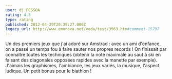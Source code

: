 ```yaml
---
user: dj.PESSOA
rating: 4.5
type: rating
published: 2012-04-29T20:39:27.000Z
legacy_url: http://www.emunova.net/veda/test/3963.htm#comment-15797
---
```

Un des premiers jeux que j'ai adoré sur Amstrad :
avec un ami d'enfance, on a passé un temps fou à faire sauter nos propres records ! On finissait par connaître toutes les techniques (obtenir la note maximale au saut à ski en faisant des diagonales opposées rapides avec la manette par exemple).
J'aimais les graphismes, l'ambiance, les jeux variés, la musique, l'aspect ludique. Un petit bonus pour le biathlon !